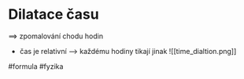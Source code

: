 # Dilatace času
==> zpomalování chodu hodin
- čas je relativní --> každému hodiny tikají jinak
![[time_dialtion.png]]



#formula #fyzika 